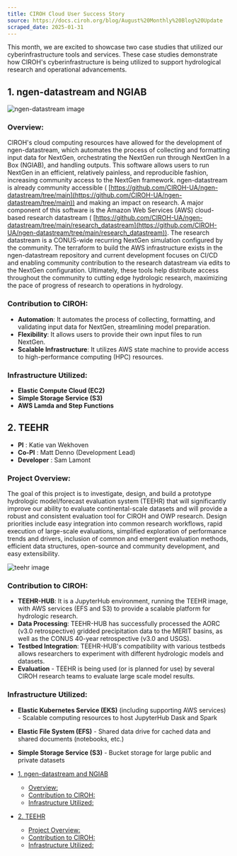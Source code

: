 ```yaml
---
title: CIROH Cloud User Success Story
source: https://docs.ciroh.org/blog/August%20Monthly%20Blog%20Update
scraped_date: 2025-01-31
---
```


This month, we are excited to showcase two case studies that utilized our cyberinfrastructure tools and services. These case studies demonstrate how CIROH's cyberinfrastructure is being utilized to support hydrological research and operational advancements.

## 1. ngen-datastream and NGIAB

![ngen-datastream image](https://docs.ciroh.org/img/blog/2024-08-case-studies/ngen-datastream-august-blog.jpg)

### Overview:

CIROH's cloud computing resources have allowed for the development of ngen-datastream, which automates the process of collecting and formatting input data for NextGen, orchestrating the NextGen run through NextGen In a Box (NGIAB), and handling outputs. This software allows users to run NextGen in an efficient, relatively painless, and reproducible fashion, increasing community access to the NextGen framework. ngen-datastream is already community accessible ( [https://github.com/CIROH-UA/ngen-datastream/tree/main](https://github.com/CIROH-UA/ngen-datastream/tree/main)) and making an impact on research. A major component of this software is the Amazon Web Services (AWS) cloud-based research datastream ( [https://github.com/CIROH-UA/ngen-datastream/tree/main/research_datastream](https://github.com/CIROH-UA/ngen-datastream/tree/main/research_datastream)). The research datastream is a CONUS-wide recurring NextGen simulation configured by the community. The terraform to build the AWS infrastructure exists in the ngen-datastream repository and current development focuses on CI/CD and enabling community contribution to the research datastream via edits to the NextGen configuration. Ultimately, these tools help distribute access throughout the community to cutting edge hydrologic research, maximizing the pace of progress of research to operations in hydrology.

### Contribution to CIROH:

- **Automation**: It automates the process of collecting, formatting, and validating input data for NextGen, streamlining model preparation.
- **Flexibility**: It allows users to provide their own input files to run NextGen.
- **Scalable Infrastructure**: It utilizes AWS state machine to provide access to high-performance computing (HPC) resources.

### Infrastructure Utilized:

- **Elastic Compute Cloud (EC2)**
- **Simple Storage Service (S3)**
- **AWS Lamda and Step Functions**

## 2. TEEHR

- **PI** : Katie van Wekhoven
- **Co-PI** : Matt Denno (Development Lead)
- **Developer** : Sam Lamont

### Project Overview:

The goal of this project is to investigate, design, and build a prototype hydrologic model/forecast evaluation system (TEEHR) that will significantly improve our ability to evaluate continental-scale datasets and will provide a robust and consistent evaluation tool for CIROH and OWP research. Design priorities include easy integration into common research workflows, rapid execution of large-scale evaluations, simplified exploration of performance trends and drivers, inclusion of common and emergent evaluation methods, efficient data structures, open-source and community development, and easy extensibility.

![teehr image](https://docs.ciroh.org/img/blog/2024-08-case-studies/teehr-image.png)

### Contribution to CIROH:

- **TEEHR-HUB**: It is a JupyterHub environment, running the TEEHR image, with AWS services (EFS and S3) to provide a scalable platform for hydrologic research.
- **Data Processing**: TEEHR-HUB has successfully processed the AORC (v3.0 retrospective) gridded precipitation data to the MERIT basins, as well as the CONUS 40-year retrospective (v3.0 and USGS).
- **Testbed Integration**: TEEHR-HUB's compatibility with various testbeds allows researchers to experiment with different hydrologic models and datasets.
- **Evaluation** - TEEHR is being used (or is planned for use) by several CIROH research teams to evaluate large scale model results.

### Infrastructure Utilized:

- **Elastic Kubernetes Service (EKS)** (including supporting AWS services) - Scalable computing resources to host JupyterHub Dask and Spark
- **Elastic File System (EFS)** - Shared data drive for cached data and shared documents (notebooks, etc.)
- **Simple Storage Service (S3)** - Bucket storage for large public and private datasets

- [1. ngen-datastream and NGIAB](#1-ngen-datastream-and-ngiab)
  - [Overview:](#overview)
  - [Contribution to CIROH:](#contribution-to-ciroh)
  - [Infrastructure Utilized:](#infrastructure-utilized)
- [2. TEEHR](#2-teehr)
  - [Project Overview:](#project-overview)
  - [Contribution to CIROH:](#contribution-to-ciroh-1)
  - [Infrastructure Utilized:](#infrastructure-utilized-1)